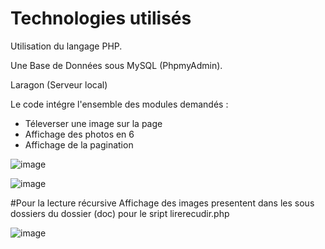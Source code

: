 # Technologies utilisés
Utilisation du langage PHP.

Une Base de Données sous MySQL (PhpmyAdmin).

Laragon (Serveur local)






Le code intégre l'ensemble des modules demandés : 
- Téleverser une image sur la page
- Affichage des photos en 6
- Affichage de la pagination 

![image](https://user-images.githubusercontent.com/70956278/159369980-6b5186d1-cf46-4aa2-87fc-0227646cc995.png)

![image](https://user-images.githubusercontent.com/70956278/159370174-f139cf02-df0b-452e-affa-dfdbf3ac4389.png)


#Pour la lecture récursive 
Affichage des images presentent dans les sous dossiers du dossier (doc) pour le sript lirerecudir.php

![image](https://user-images.githubusercontent.com/70956278/159804567-d1179f4d-b46c-415e-a55d-33c379d0e1f1.png)
